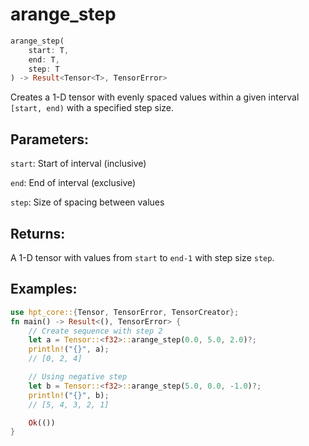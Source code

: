 # arange_step
```rust
arange_step(
    start: T,
    end: T,
    step: T
) -> Result<Tensor<T>, TensorError>
```
Creates a 1-D tensor with evenly spaced values within a given interval `[start, end)` with a specified step size.

## Parameters:
`start`: Start of interval (inclusive)

`end`: End of interval (exclusive)

`step`: Size of spacing between values

## Returns:
A 1-D tensor with values from `start` to `end-1` with step size `step`.

## Examples:
```rust
use hpt_core::{Tensor, TensorError, TensorCreator};
fn main() -> Result<(), TensorError> {
    // Create sequence with step 2
    let a = Tensor::<f32>::arange_step(0.0, 5.0, 2.0)?;
    println!("{}", a);
    // [0, 2, 4]

    // Using negative step
    let b = Tensor::<f32>::arange_step(5.0, 0.0, -1.0)?;
    println!("{}", b);
    // [5, 4, 3, 2, 1]

    Ok(())
}
```